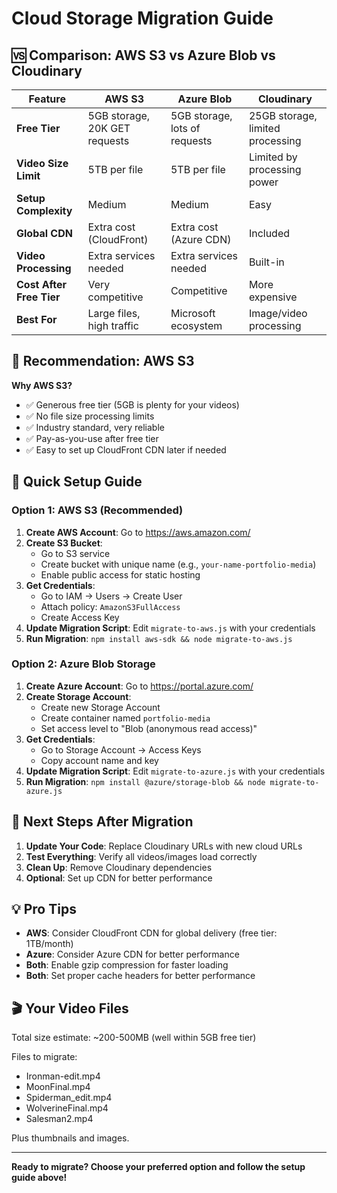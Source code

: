 # Cloud Storage Migration Guide

## 🆚 **Comparison: AWS S3 vs Azure Blob vs Cloudinary**

| Feature | AWS S3 | Azure Blob | Cloudinary |
|---------|---------|------------|------------|
| **Free Tier** | 5GB storage, 20K GET requests | 5GB storage, lots of requests | 25GB storage, limited processing |
| **Video Size Limit** | 5TB per file | 5TB per file | Limited by processing power |
| **Setup Complexity** | Medium | Medium | Easy |
| **Global CDN** | Extra cost (CloudFront) | Extra cost (Azure CDN) | Included |
| **Video Processing** | Extra services needed | Extra services needed | Built-in |
| **Cost After Free Tier** | Very competitive | Competitive | More expensive |
| **Best For** | Large files, high traffic | Microsoft ecosystem | Image/video processing |

## 🎯 **Recommendation: AWS S3**

**Why AWS S3?**
- ✅ Generous free tier (5GB is plenty for your videos)
- ✅ No file size processing limits
- ✅ Industry standard, very reliable
- ✅ Pay-as-you-use after free tier
- ✅ Easy to set up CloudFront CDN later if needed

## 🚀 **Quick Setup Guide**

### **Option 1: AWS S3 (Recommended)**

1. **Create AWS Account**: Go to https://aws.amazon.com/
2. **Create S3 Bucket**: 
   - Go to S3 service
   - Create bucket with unique name (e.g., `your-name-portfolio-media`)
   - Enable public access for static hosting
3. **Get Credentials**:
   - Go to IAM → Users → Create User
   - Attach policy: `AmazonS3FullAccess`
   - Create Access Key
4. **Update Migration Script**: Edit `migrate-to-aws.js` with your credentials
5. **Run Migration**: `npm install aws-sdk && node migrate-to-aws.js`

### **Option 2: Azure Blob Storage**

1. **Create Azure Account**: Go to https://portal.azure.com/
2. **Create Storage Account**:
   - Create new Storage Account
   - Create container named `portfolio-media`
   - Set access level to "Blob (anonymous read access)"
3. **Get Credentials**:
   - Go to Storage Account → Access Keys
   - Copy account name and key
4. **Update Migration Script**: Edit `migrate-to-azure.js` with your credentials  
5. **Run Migration**: `npm install @azure/storage-blob && node migrate-to-azure.js`

## 📝 **Next Steps After Migration**

1. **Update Your Code**: Replace Cloudinary URLs with new cloud URLs
2. **Test Everything**: Verify all videos/images load correctly
3. **Clean Up**: Remove Cloudinary dependencies
4. **Optional**: Set up CDN for better performance

## 💡 **Pro Tips**

- **AWS**: Consider CloudFront CDN for global delivery (free tier: 1TB/month)
- **Azure**: Consider Azure CDN for better performance
- **Both**: Enable gzip compression for faster loading
- **Both**: Set proper cache headers for better performance

## 🎬 **Your Video Files**

Total size estimate: ~200-500MB (well within 5GB free tier)

Files to migrate:
- Ironman-edit.mp4
- MoonFinal.mp4
- Spiderman_edit.mp4
- WolverineFinal.mp4
- Salesman2.mp4

Plus thumbnails and images.

---

**Ready to migrate? Choose your preferred option and follow the setup guide above!**
